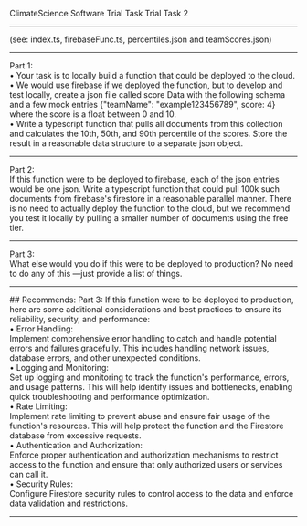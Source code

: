 ClimateScience Software Trial Task 
Trial Task 2
<hr/>
(see: index.ts, firebaseFunc.ts, percentiles.json and teamScores.json)
<hr/>
Part 1:
<br/>
• Your task is to locally build a function that could be deployed to the cloud. 
<br/>
• We would use firebase if we deployed the function, but to develop and test locally, create a json file called score Data with the following schema and a few mock entries {"teamName": "example123456789", score: 4} where the score is a float between 0 and 10. 
<br/>
• Write a typescript function that pulls all documents from this collection and calculates the 10th, 50th, and 90th percentile of the scores. Store the result in a reasonable data structure to a separate json object. 
<hr/>
Part 2: 
<br/>
If this function were to be deployed to firebase, each of the json entries would be one json. 
Write a typescript function that could pull 100k such documents from firebase's firestore in a reasonable parallel manner. 
There is no need to actually deploy the function to the cloud, but we recommend you test it locally by pulling a smaller number of documents using the free tier. 
<hr/>
Part 3: 
<br/>
What else would you do if this were to be deployed to production? No need to do any of this —just provide a list of things.
<br/>
<hr/>
## Recommends:
Part 3:
If this function were to be deployed to production, here are some additional considerations and best practices to ensure its reliability, security, and performance:
<br/>
• Error Handling: 
<br/>
Implement comprehensive error handling to catch and handle potential errors and failures gracefully. This includes handling network issues, database errors, and other unexpected conditions.
<br/>
• Logging and Monitoring: 
<br/>
Set up logging and monitoring to track the function's performance, errors, and usage patterns. This will help identify issues and bottlenecks, enabling quick troubleshooting and performance optimization.
<br/>
• Rate Limiting: 
<br/>
Implement rate limiting to prevent abuse and ensure fair usage of the function's resources. This will help protect the function and the Firestore database from excessive requests.
<br/>
• Authentication and Authorization: 
<br/>
Enforce proper authentication and authorization mechanisms to restrict access to the function and ensure that only authorized users or services can call it.
<br/>
• Security Rules: 
<br/>
Configure Firestore security rules to control access to the data and enforce data validation and restrictions.
<hr/>
